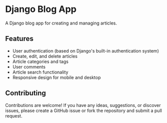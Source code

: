 # Django Blog App
A Django blog app for creating and managing articles.

## Features
- User authentication (based on Django's built-in authentication system)
- Create, edit, and delete articles
- Article categories and tags
- User comments
- Article search functionality
- Responsive design for mobile and desktop

## Contributing
Contributions are welcome! If you have any ideas, suggestions, or discover issues, please create a GitHub issue or fork the repository and submit a pull request.
